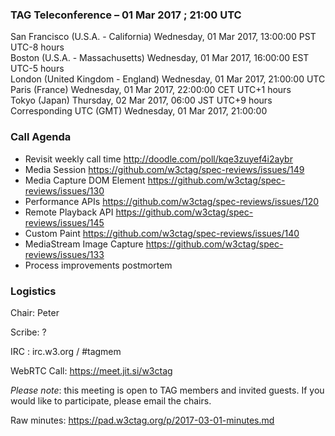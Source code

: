### TAG Teleconference – 01 Mar 2017 ; 21:00 UTC

San Francisco (U.S.A. - California)	Wednesday, 01 Mar 2017, 13:00:00	PST	UTC-8 hours  
Boston (U.S.A. - Massachusetts)	Wednesday, 01 Mar 2017, 16:00:00	EST	UTC-5 hours  
London (United Kingdom - England)	Wednesday, 01 Mar 2017, 21:00:00	UTC  
Paris (France)	Wednesday, 01 Mar 2017, 22:00:00	CET	UTC+1 hours  
Tokyo (Japan)	Thursday, 02 Mar 2017, 06:00	JST	UTC+9 hours  
Corresponding UTC (GMT)	Wednesday, 01 Mar 2017, 21:00:00	 

### Call Agenda

* Revisit weekly call time http://doodle.com/poll/kqe3zuyef4i2aybr
* Media Session https://github.com/w3ctag/spec-reviews/issues/149
* Media Capture DOM Element https://github.com/w3ctag/spec-reviews/issues/130
* Performance APIs https://github.com/w3ctag/spec-reviews/issues/120
* Remote Playback API https://github.com/w3ctag/spec-reviews/issues/145
* Custom Paint https://github.com/w3ctag/spec-reviews/issues/140
* MediaStream Image Capture https://github.com/w3ctag/spec-reviews/issues/133
* Process improvements postmortem

### Logistics

Chair: Peter

Scribe: ?

IRC : irc.w3.org / #tagmem

WebRTC Call: https://meet.jit.si/w3ctag

*Please note*: this meeting is open to TAG members and invited guests. If you would like to participate, please email the chairs.

Raw minutes: https://pad.w3ctag.org/p/2017-03-01-minutes.md
